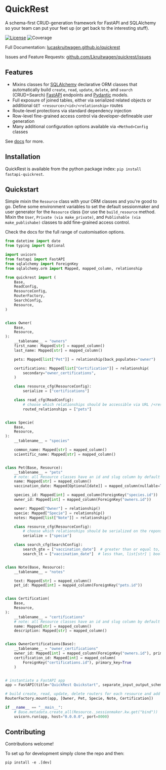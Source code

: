# QuickRest

A schema-first CRUD-generation framework for FastAPI and SQLAlchemy so your team can put your feet up (or get back to the interesting stuff).

[![License][license badge]][license]
![Coverage][coverage badge]

[license badge]: https://img.shields.io/badge/License-MIT-blue.svg
[license]: https://opensource.org/licenses/MIT


[coverage badge]: https://img.shields.io/endpoint?url=https://gist.githubusercontent.com/Lkruitwagen/a16058370777530ed286dab325015195/raw/quickrest_coverage_badge.json


Full Documentation: [lucaskruitwagen.github.io/quickrest](https://lkruitwagen.github.io/quickrest/)

Issues and Feature Requests: [github.com/Lkruitwagen/quickrest/issues](https://github.com/Lkruitwagen/quickrest/issues)

## Features

- Mixins classes for [SQLAlchemy](https://www.sqlalchemy.org/) declarative ORM classes that automatically build `create`, `read`, `update`, `delete`, and `search` (CRUD+Search) [FastAPI](https://fastapi.tiangolo.com/) endpoints and [Pydantic](https://docs.pydantic.dev/latest/) models.
- Full exposure of joined tables, either via serialized related objects or additional `GET <resource>/<id>/<relationship>` routes
- Route-level protections via standard dependency injection
- Row-level fine-grained access control via developer-defineable user generation
- Many additional configuration options available via `<Method>Config` classes

See [docs](https://lkruitwagen.github.io/quickrest/) for more.


## Installation

QuickRest is available from the python package index: `pip install fastapi-quickrest`.

## Quickstart

Simple mixin the `Resource` class with your ORM classes and you're good to go.
Define some environment variables to set the default sessionmaker and user generator for the `Resource` class ()or use the `build_resource` method.
Mixin the `User`, `Private (via make_private)`, and `Publishable (via make_publishabe)` classes to add fine-grained access control.

Check the docs for the full range of customisation options.

```python
from datetime import date
from typing import Optional

import uvicorn
from fastapi import FastAPI
from sqlalchemy import ForeignKey
from sqlalchemy.orm import Mapped, mapped_column, relationship

from quickrest import (
    Base,
    ReadConfig,
    ResourceConfig,
    RouterFactory,
    SearchConfig,
    Resource,
)


class Owner(
    Base,
    Resource,
):
    __tablename__ = "owners"
    first_name: Mapped[str] = mapped_column()
    last_name: Mapped[str] = mapped_column()

    pets: Mapped[list["Pet"]] = relationship(back_populates="owner")

    certifications: Mapped[list["Certification"]] = relationship(
        secondary="owner_certifications",
    )

    class resource_cfg(ResourceConfig):
        serialize = ["certifications"]

    class read_cfg(ReadConfig):
        # choose which relationships should be accessible via URL /<resource>/<id>/<relationship>
        routed_relationships = ["pets"]


class Specie(
    Base,
    Resource,
):
    __tablename__ = "species"

    common_name: Mapped[str] = mapped_column()
    scientific_name: Mapped[str] = mapped_column()


class Pet(Base, Resource):
    __tablename__ = "pets"
    # note: all Resource classes have an id and slug column by default
    name: Mapped[str] = mapped_column()
    vaccination_date: Mapped[Optional[date]] = mapped_column(nullable=True)

    species_id: Mapped[int] = mapped_column(ForeignKey("species.id"))
    owner_id: Mapped[int] = mapped_column(ForeignKey("owners.id"))

    owner: Mapped["Owner"] = relationship()
    specie: Mapped["Specie"] = relationship()
    notes: Mapped[list["Note"]] = relationship()

    class resource_cfg(ResourceConfig):
        # choose which relationships should be serialized on the reponse
        serialize = ["specie"]

    class search_cfg(SearchConfig):
        search_gte = ["vaccination_date"]  # greater than or equal to, list[str] | bool
        search_lt = ["vaccination_date"]  # less than, list[str] | bool


class Note(Base, Resource):
    __tablename__ = "notes"

    text: Mapped[str] = mapped_column()
    pet_id: Mapped[int] = mapped_column(ForeignKey("pets.id"))


class Certification(
    Base,
    Resource,
):
    __tablename__ = "certifications"
    # note: all Resource classes have an id and slug column by default
    name: Mapped[str] = mapped_column()
    description: Mapped[str] = mapped_column()


class OwnerCertifications(Base):
    __tablename__ = "owner_certifications"
    owner_id: Mapped[int] = mapped_column(ForeignKey("owners.id"), primary_key=True)
    certification_id: Mapped[int] = mapped_column(
        ForeignKey("certifications.id"), primary_key=True
    )


# instantiate a FastAPI app
app = FastAPI(title="QuickRest Quickstart", separate_input_output_schemas=False)

# build create, read, update, delete routers for each resource and add them to the app
RouterFactory.mount(app, [Owner, Pet, Specie, Note, Certification])

if __name__ == "__main__":
    # Base.metadata.create_all(Resource._sessionmaker.kw.get("bind"))  # uncomment this line to create the tables in db backend
    uvicorn.run(app, host="0.0.0.0", port=8000)
```

## Contributing

Contributions welcome!

To set up for development simply clone the repo and then:

    pip install -e .[dev]

